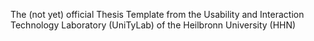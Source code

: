 The (not yet) official Thesis Template from the Usability and Interaction Technology Laboratory (UniTyLab) of the Heilbronn University (HHN)